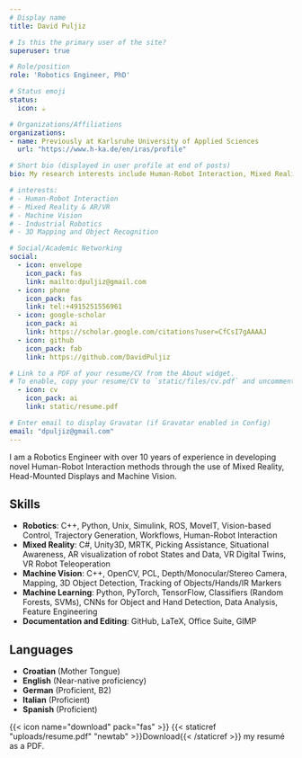 ```yaml
---
# Display name
title: David Puljiz 

# Is this the primary user of the site?
superuser: true

# Role/position
role: 'Robotics Engineer, PhD'

# Status emoji
status:
  icon: ☕️

# Organizations/Affiliations
organizations:
- name: Previously at Karlsruhe University of Applied Sciences
  url: "https://www.h-ka.de/en/iras/profile"

# Short bio (displayed in user profile at end of posts)
bio: My research interests include Human-Robot Interaction, Mixed Reality, Machine Vision, and Industrial Robotics.

# interests:
# - Human-Robot Interaction
# - Mixed Reality & AR/VR
# - Machine Vision
# - Industrial Robotics
# - 3D Mapping and Object Recognition

# Social/Academic Networking
social:
  - icon: envelope
    icon_pack: fas
    link: mailto:dpuljiz@gmail.com
  - icon: phone
    icon_pack: fas
    link: tel:+4915251556961
  - icon: google-scholar
    icon_pack: ai
    link: https://scholar.google.com/citations?user=CfCsI7gAAAAJ
  - icon: github
    icon_pack: fab
    link: https://github.com/DavidPuljiz

# Link to a PDF of your resume/CV from the About widget.
# To enable, copy your resume/CV to `static/files/cv.pdf` and uncomment the lines below.
  - icon: cv
    icon_pack: ai
    link: static/resume.pdf

# Enter email to display Gravatar (if Gravatar enabled in Config)
email: "dpuljiz@gmail.com"
---
```


I am a Robotics Engineer with over 10 years of experience in developing novel Human-Robot Interaction methods through the use of Mixed Reality, Head-Mounted Displays and Machine Vision. 


## Skills

- **Robotics**: C++, Python, Unix, Simulink, ROS, MoveIT, Vision-based Control, Trajectory Generation, Workflows, Human-Robot Interaction
- **Mixed Reality**: C#, Unity3D, MRTK, Picking Assistance, Situational Awareness, AR visualization of robot States and Data, VR Digital Twins, VR Robot Teleoperation
- **Machine Vision**: C++, OpenCV, PCL, Depth/Monocular/Stereo Camera, Mapping, 3D Object Detection, Tracking of Objects/Hands/IR Markers
- **Machine Learning**: Python, PyTorch, TensorFlow, Classifiers (Random Forests, SVMs), CNNs for Object and Hand Detection, Data Analysis, Feature Engineering
- **Documentation and Editing**: GitHub, LaTeX, Office Suite, GIMP

## Languages

- **Croatian** (Mother Tongue)
- **English** (Near-native proficiency)
- **German** (Proficient, B2)
- **Italian** (Proficient)
- **Spanish** (Proficient)

{{< icon name="download" pack="fas" >}} {{< staticref "uploads/resume.pdf" "newtab" >}}Download{{< /staticref >}} my resumé as a PDF.
